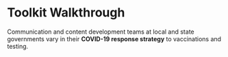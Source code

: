 # Toolkit Walkthrough

Communication and content development teams at local and state governments vary in their **COVID-19 response strategy** to vaccinations and testing. 



